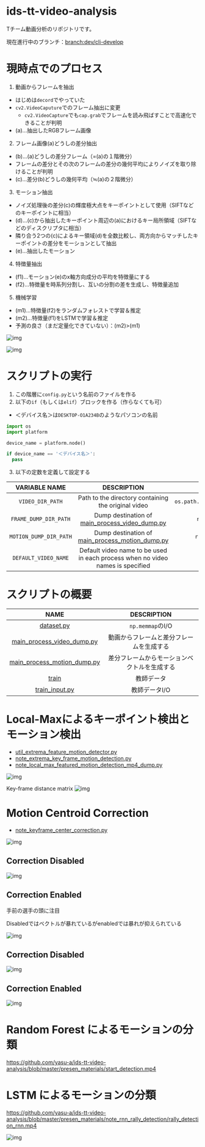 # ids-tt-video-analysis
Tチーム動画分析のリポジトリです。

現在進行中のブランチ：[branch:dev/cli-develop](https://github.com/yasu-a/ids-tt-video-analysis/tree/dev/cli-develop)

# 現時点でのプロセス
1. 動画からフレームを抽出
 - はじめは`decord`でやっていた
 - `cv2.VideoCaputure`でのフレーム抽出に変更
   - `cv2.VideoCapture`でも`cap.grab`でフレームを読み飛ばすことで高速化できることが判明
 - (a)...抽出したRGBフレーム画像
2. フレーム画像(a)どうしの差分抽出
 - (b)...(a)どうしの差分フレーム（=(a)の１階微分）
 - フレームの差分とその次のフレームの差分の幾何平均によりノイズを取り除けることが判明
 - (c)...差分(b)どうしの幾何平均（≒(a)の２階微分）
3. モーション抽出
 - ノイズ処理後の差分(c)の輝度極大点をキーポイントとして使用（SIFTなどのキーポイントに相当）
 - (d)...(c)から抽出したキーポイント周辺の(a)におけるキー局所領域（SIFTなどのディスクリプタに相当）
 - 隣り合う2つの(c)によるキー領域(d)を全数比較し、両方向からマッチしたキーポイントの差分をモーションとして抽出
 - (e)...抽出したモーション
4. 特徴量抽出
 - (f1)...モーション(e)のx軸方向成分の平均を特徴量にする
 - (f2)...特徴量を時系列分割し、互いの分割の差を生成し、特徴量追加
5. 機械学習
 - (m1)...特徴量(f2)をランダムフォレストで学習＆推定
 - (m2)...特徴量(f1)をLSTMで学習＆推定
 - 予測の良さ（まだ定量化できていない）：(m2)>(m1)

![img](presen_materials/slides/flow.png)

![img](presen_materials/note_rnn_rally_detection/rally_detection_rnn.gif)

# スクリプトの実行

1. この階層に`config.py`という名前のファイルを作る
2. 以下の`if`（もしくは`elif`）ブロックを作る（作らなくても可）
 - ＜デバイス名＞は`DESKTOP-O1A234B`のようなパソコンの名前

```python
import os
import platform

device_name = platform.node()

if device_name == '＜デバイス名＞':
  pass
```

3. 以下の定数を定義して設定する

|     VARIABLE NAME      |                                   DESCRIPTION                                    |                        EXAMPLE                         |
|:----------------------:|:--------------------------------------------------------------------------------:|:------------------------------------------------------:|
|    `VIDEO_DIR_PATH`    |               Path to the directory containing the original video                | `os.path.expanduser(r'~/Desktop/idsttvideos/singles')` |
| `FRAME_DUMP_DIR_PATH`  |  Dump destination of [main_process_video_dump.py](./main_process_video_dump.py)  |        `r'C:\idstt\iDSTTVideoFrameDump\frames'`        |
| `MOTION_DUMP_DIR_PATH` | Dump destination of [main_process_motion_dump.py](./main_process_motion_dump.py) |       `r'C:\idstt\iDSTTVideoFrameDump\motions'`        |
|  `DEFAULT_VIDEO_NAME`  |  Default video name to be used in each process when no video names is specified  |           `'20230205_04_Narumoto_Harimoto'`            |

# スクリプトの概要

|                             NAME                             |      DESCRIPTION       |
|:------------------------------------------------------------:|:----------------------:|
|                  [dataset.py](./dataset.py)                  |    `np.memmap`のI/O     |
|  [main_process_video_dump.py](./main_process_video_dump.py)  |  動画からフレームと差分フレームを生成する  |
| [main_process_motion_dump.py](./main_process_motion_dump.py) | 差分フレームからモーションベクトルを生成する |
|                       [train](./train)                       |         教師データ          |
|              [train_input.py](./train_input.py)              |        教師データI/O        |

# Local-Maxによるキーポイント検出とモーション検出

- [util_extrema_feature_motion_detector.py](./util_extrema_feature_motion_detector.py)
- [note_extrema_key_frame_motion_detection.py](./note_extrema_key_frame_motion_detection.py)
- [note_local_max_featured_motion_detection_mp4_dump.py](./note_local_max_featured_motion_detection_mp4_dump.py)

![img](presen_materials/local_max_feature_motion_vectors.gif)

Key-frame distance matrix
![img](presen_materials/local_max_feature_dist_mat.png)

# Motion Centroid Correction

- [note_keyframe_center_correction.py](./note_keyframe_center_correction.py)

![img](presen_materials/motion_centroid_correction/compare.png)

## Correction Disabled

![img](presen_materials/motion_centroid_correction/out_without_motion_correction.gif)

## Correction Enabled
手前の選手の頭に注目

Disabledではベクトルが暴れているがenabledでは暴れが抑えられている

![img](presen_materials/motion_centroid_correction/out_with_motion_correction.gif)

## Correction Disabled

![img](presen_materials/motion_centroid_correction/out_without_motion_correction.png)

## Correction Enabled

![img](presen_materials/motion_centroid_correction/out_with_motion_correction.png)

# Random Forest によるモーションの分類
https://github.com/yasu-a/ids-tt-video-analysis/blob/master/presen_materials/start_detection.mp4

# LSTM によるモーションの分類

https://github.com/yasu-a/ids-tt-video-analysis/blob/master/presen_materials/note_rnn_rally_detection/rally_detection_rnn.mp4

![img](presen_materials/note_rnn_rally_detection/rally_detection_rnn.png)
